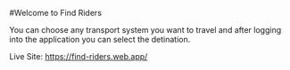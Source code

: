 #Welcome to Find Riders

You can choose any transport system you want to travel and after logging into the application you can select the detination.

Live Site: https://find-riders.web.app/
